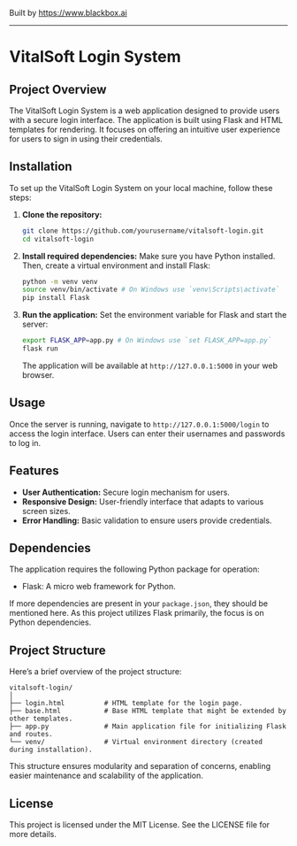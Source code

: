 
Built by https://www.blackbox.ai

---

# VitalSoft Login System

## Project Overview
The VitalSoft Login System is a web application designed to provide users with a secure login interface. The application is built using Flask and HTML templates for rendering. It focuses on offering an intuitive user experience for users to sign in using their credentials.

## Installation
To set up the VitalSoft Login System on your local machine, follow these steps:

1. **Clone the repository:**
   ```bash
   git clone https://github.com/yourusername/vitalsoft-login.git
   cd vitalsoft-login
   ```

2. **Install required dependencies:**
   Make sure you have Python installed. Then, create a virtual environment and install Flask:
   ```bash
   python -m venv venv
   source venv/bin/activate # On Windows use `venv\Scripts\activate`
   pip install Flask
   ```

3. **Run the application:**
   Set the environment variable for Flask and start the server:
   ```bash
   export FLASK_APP=app.py # On Windows use `set FLASK_APP=app.py`
   flask run
   ```
   The application will be available at `http://127.0.0.1:5000` in your web browser.

## Usage
Once the server is running, navigate to `http://127.0.0.1:5000/login` to access the login interface. Users can enter their usernames and passwords to log in.

## Features
- **User Authentication:** Secure login mechanism for users.
- **Responsive Design:** User-friendly interface that adapts to various screen sizes.
- **Error Handling:** Basic validation to ensure users provide credentials.

## Dependencies
The application requires the following Python package for operation:
- Flask: A micro web framework for Python.

If more dependencies are present in your `package.json`, they should be mentioned here. As this project utilizes Flask primarily, the focus is on Python dependencies.

## Project Structure
Here’s a brief overview of the project structure:

```
vitalsoft-login/
│
├── login.html          # HTML template for the login page.
├── base.html           # Base HTML template that might be extended by other templates.
├── app.py              # Main application file for initializing Flask and routes.
└── venv/               # Virtual environment directory (created during installation).
```

This structure ensures modularity and separation of concerns, enabling easier maintenance and scalability of the application.

## License
This project is licensed under the MIT License. See the LICENSE file for more details.